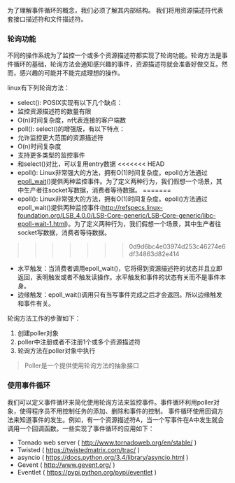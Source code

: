为了理解事件循环的概念，我们必须了解其内部结构。
我们将用资源描述符代表套接口描述符和文件描述符。

### 轮询功能

不同的操作系统为了监控一个或多个资源描述符都实现了轮询功能。轮询方法是事件循环的基础，轮询方法会通知感兴趣的事件，资源描述符就会准备好做交互。然而，感兴趣的可能并不能完成理想的操作。

linux有下列轮询方法：

- select(): POSIX实现有以下几个缺点：
 - 监控资源描述符的数量有限
 - O(n)时间复杂度，n代表连接的客户端数
- poll(): select()的增强版，有以下特点：
 - 允许监控更大范围的资源描述符
 - O(n)时间复杂度
 - 支持更多类型的监控事件
 - 和select()对比，可以复用entry数据
<<<<<<< HEAD
- epoll(): Linux非常强大的方法，拥有O(1)时间复杂度。epoll()方法通过[epoll_wait](http://refspecs.linux-foundation.org/LSB_4.0.0/LSB-Core-generic/LSB-Core-generic/libc-epoll-wait-1.html)()提供两种监控事件。为了定义两种行为，我们假想一个场景，其中生产者往socket写数据，消费者等待数据。
=======
- epoll(): Linux非常强大的方法，拥有O(1)时间复杂度。epoll()方法通过epoll_wait()提供两种监控事件(http://refspecs.linux-foundation.org/LSB_4.0.0/LSB-Core-generic/LSB-Core-generic/libc-epoll-wait-1.html)。为了定义两种行为，我们假想一个场景，其中生产者往socket写数据，消费者等待数据。
>>>>>>> 0d9d6bc4e03974d253c46274e6df34863d82e414
 - 水平触发：当消费者调用epoll_wait()，它将得到资源描述符的状态并且立即返回，表明触发或者不触发读操作。水平触发和事件的状态有关而不是事件本身。
 - 边缘触发：epoll_wait()调用只有当写事件完成之后才会返回。所以边缘触发和事件有关。


轮询方法工作的步骤如下：
1. 创建poller对象
2. poller中注册或者不注册1个或多个资源描述符
3. 轮询方法在poller对象中执行

> Poller是一个提供使用轮询方法的抽象接口

### 使用事件循环

我们可以定义事件循环来简化使用轮询方法来监控事件。事件循环利用poller对象，使得程序员不用控制任务的添加、删除和事件的控制。
事件循环使用回调方法来知道事件的发生。例如，有一个资源描述符A，当一个写事件在A中发生就会调用一个回调函数。一些实现了事件循环的应用如下：
- Tornado web server ( http://www.tornadoweb.org/en/stable/ )
- Twisted ( https://twistedmatrix.com/trac/ )
- asyncio ( https://docs.python.org/3.4/library/asyncio.html )
- Gevent ( http://www.gevent.org/ )
- Eventlet ( https://pypi.python.org/pypi/eventlet )




